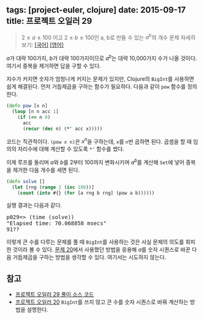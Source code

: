 tags: [project-euler, clojure]
date: 2015-09-17
title: 프로젝트 오일러 29
---
> $2 \le a \le 100$ 이고 $2 \le b \le 100$인 a, b로 만들 수 있는 $a^b$의 개수
> 문제 자세히 보기: [[국어]](http://euler.synap.co.kr/prob_detail.php?id=29) [[영어]](https://projecteuler.net/problem=29)

$a$가 대략 100가지, $b$가 대략 100가지이므로 $a^b$는 대략 10,000가지 수가 나올 것이다. 여기서 중복을 제거하면 답을 구할 수 있다.<!--more-->

지수가 커지면 숫자가 엄청나게 커지는 문제가 있지만, Clojure의 `BigInt`를 사용하면 쉽게 해결된다. 먼저 거듭제곱을 구하는 함수가 필요하다. 다음과 같이 `pow` 함수를 정의한다.

```clojure
(defn pow [x n]
  (loop [n n acc 1]
    (if (<= n 0)
      acc
      (recur (dec n) (*' acc x)))))
```

코드는 직관적이다. `(pow x n)`은 $x^n$을 구하는데, `x`를 `n`번 곱하면 된다. 곱셈을 할 때 임의의 자리수에 대해 계산할 수 있도록 `*'` 함수를 썼다.

이제 루프를 돌리며 $a$와 $b$를 2부터 100까지 변화시키며 $a^b$를 계산해 `Set`에 넣어 중복을 제거한 다음 개수를 세면 된다.

```clojure
(defn solve []
  (let [rng (range 2 (inc 100))]
    (count (into #{} (for [a rng b rng] (pow a b))))))
```

실행 결과는 다음과 같다.

<pre class="console">p029=> (time (solve))
"Elapsed time: 70.068858 msecs"
91??
</pre>

이렇게 큰 수를 다루는 문제를 풀 때 `BigInt`를 사용하는 것은 사실 문제의 의도를 회피한 것이라 볼 수 있다. [문제 20](/2015/05/20/project-euler-020/)에서 사용했던 방법을 응용해 $a$를 숫자 시퀀스로 바꾼 다음 거듭제곱을 구하는 방법을 생각할 수 있다. 여기서는 시도하지 않는다.

## 참고
* [프로젝트 오일러 29 풀이 소스 코드](https://github.com/ntalbs/euler/blob/master/src/p029.clj)
* [프로젝트 오일러 20](/2015/05/20/project-euler-020/)
`BigInt`를 쓰지 않고 큰 수를 숫자 시퀀스로 바꿔 계산하는 방법을 설명한다.
